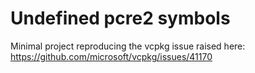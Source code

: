 # Undefined pcre2 symbols

Minimal project reproducing the vcpkg issue raised here: https://github.com/microsoft/vcpkg/issues/41170
